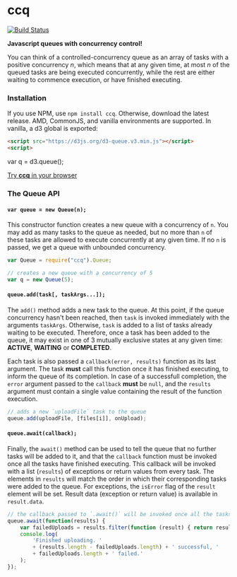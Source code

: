 # ccq

[![Build Status](https://travis-ci.org/grofers/ccq.svg?branch=master)](https://travis-ci.org/grofers/ccq)

**Javascript queues with concurrency control!**

You can think of a controlled-concurrency queue as an array of tasks with a positive concurrency *n*, which means that at any given time, at most *n* of the queued tasks are being executed concurrently, while the rest are either waiting to commence execution, or have finished executing.

### Installation

If you use NPM, use `npm install ccq`. Otherwise, download the latest release. AMD, CommonJS, and vanilla environments are supported. In vanilla, a d3 global is exported:

```html
<script src="https://d3js.org/d3-queue.v3.min.js"></script>
<script>
```

var q = d3.queue();

</script>

[Try **ccq** in your browser](https://npm.runkit.com/ccq)

### The Queue API

#### `var queue = new Queue(n);`

This constructor function creates a new queue with a concurrency of `n`. You may add as many tasks to the queue as needed, but no more than `n` of these tasks are allowed to execute concurrently at any given time. If no `n` is passed, we get a queue with unbounded concurrency.

```javascript
var Queue = require("ccq").Queue;

// creates a new queue with a concurrency of 5
var q = new Queue(5);
```


#### `queue.add(task[, taskArgs...]);`

The `add()` method adds a new task to the queue. At this point, if the queue concurrency hasn't been reached, then `task` is invoked immediately with the arguments `taskArgs`. Otherwise, `task` is added to a list of tasks already waiting to be executed. Therefore, once a task has been added to the queue, it may exist in one of 3 mutually exclusive states at any given time: **ACTIVE**, **WAITING** or **COMPLETED**.

Each task is also passed a `callback(error, results)` function as its last argument. The task **must** call this function once it has finished executing, to inform the queue of its completion. In case of a successfull completion, the `error` argument passed to the `callback` **must** be `null`, and the `results` argument must contain a single value containing the result of the function execution.

```javascript
// adds a new `uploadFile` task to the queue
queue.add(uploadFile, [files[i]], onUpload);
```

#### `queue.await(callback);`

Finally, the `await()` method can be used to tell the queue that no further tasks will be added to it, and that the `callback` function must be invoked once all the tasks have finished executing. This callback will be invoked with a list (`results`) of exceptions or return values from every task. The elements in `results` will match the order in which their corresponding tasks were added to the queue. For exceptions, the `isError` flag of the `result` element will be set. Result data (exception or return value) is available in `result.data`.

```javascript
// the callback passed to `.await()` will be invoked once all the tasks have finished
queue.await(function(results) {
    var failedUploads = results.filter(function (result) { return result.isError; });
    console.log(
        'Finished uploading. '
        + (results.length - failedUploads.length) + ' successful, '
        + failedUploads.length + ' failed.'
    );
});
```
